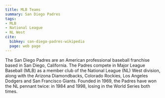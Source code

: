 ```yaml
---
title: MLB Teams
summary: San Diego Padres
tags:
- MLB
- National League
- NL West
cite:
  bibkey: san-diego-padres-wikipedia
  page: web page
---
```

The San Diego Padres are an American professional baseball franchise based
in San Diego, California. The Padres compete in Major League Baseball (MLB) as a
member club of the National League (NL) West division, along with the Arizona Diamondbacks,
Colorado Rockies, Los Angeles Dodgers and San Francisco Giants. Founded in 1969,
the Padres have won the NL pennant twice: in 1984 and 1998, losing in the World
Series both times.

